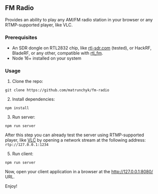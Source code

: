 ## FM Radio

Provides an ability to play any AM/FM radio station in your browser or any RTMP-supported player, like VLC.

### Prerequisites 

- An SDR dongle on RTL2832 chip, like [rtl-sdr.com](https://www.rtl-sdr.com/) (tested), or HackRF, BladeRF, or any other, compatible with [rtl_fm](https://manpages.org/rtl_fm). 
- Node 16+ installed on your system

### Usage

1. Clone the repo:
```shell
git clone https://github.com/matrunchyk/fm-radio
```

2. Install dependencies:
```shell
npm install
```

3. Run server:
```shell
npm run server
```
After this step you can already test the server using RTMP-supported player, like [VLC](https://www.videolan.org/vlc/) by opening a network stream at the following address: `rtp://127.0.0.1:1234`

5. Run client:
```shell
npm run server
```
Now, open your client application in a browser at the http://127.0.0.1:8080/ URL.

Enjoy!
